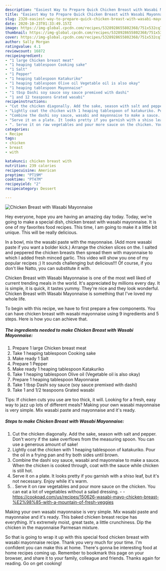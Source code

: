 ```yaml
---
description: "Easiest Way to Prepare Quick Chicken Breast with Wasabi Mayonnaise"
title: "Easiest Way to Prepare Quick Chicken Breast with Wasabi Mayonnaise"
slug: 2320-easiest-way-to-prepare-quick-chicken-breast-with-wasabi-mayonnaise
date: 2020-10-23T01:33:49.157Z
image: https://img-global.cpcdn.com/recipes/5328928655802368/751x532cq70/chicken-breast-with-wasabi-mayonnaise-recipe-main-photo.jpg
thumbnail: https://img-global.cpcdn.com/recipes/5328928655802368/751x532cq70/chicken-breast-with-wasabi-mayonnaise-recipe-main-photo.jpg
cover: https://img-global.cpcdn.com/recipes/5328928655802368/751x532cq70/chicken-breast-with-wasabi-mayonnaise-recipe-main-photo.jpg
author: Sally Morgan
ratingvalue: 4.1
reviewcount: 16872
recipeingredient:
- "1 large Chicken breast meat"
- "1 heaping tablespoon Cooking sake"
- "1 Salt"
- "1 Pepper"
- "1 heaping tablespoon Katakuriko"
- "1 heaping tablespoon Olive oil Vegetable oil is also okay"
- "1 heaping tablespoon Mayonnaise"
- "1 tbsp Dashi soy sauce soy sauce premixed with dashi"
- "1 and 12 teaspoons Grated wasabi"
recipeinstructions:
- "Cut the chicken diagonally. Add the sake, season with salt and pepper. Don&#39;t worry if the sake overflows from the measuring spoon. You can use a generous amount of sake!"
- "Lightly coat the chicken with 1 heaping tablespoon of katakuriko. Pour the oil in a frying pan and fry both sides until brown."
- "Combine the dashi soy sauce, wasabi and mayonnaise to make a sauce. When the chicken is cooked through, coat with the sauce while chicken is still hot."
- "Serve it on a plate. It looks pretty if you garnish with a shiso leaf, but it&#39;s not necessary. Enjoy while it&#39;s warm."
- ". Serve it on raw vegetables and pour more sauce on the chicken. You can eat a lot of vegetables without a salad dressing.  https://cookpad.com/us/recipes/150626-wasabi-mayo-chicken-breast-%E2%98%85-with-a-mountain-of-fresh-veggies"
categories:
- Recipe
tags:
- chicken
- breast
- with

katakunci: chicken breast with 
nutrition: 239 calories
recipecuisine: American
preptime: "PT19M"
cooktime: "PT47M"
recipeyield: "2"
recipecategory: Dessert

---
```



![Chicken Breast with Wasabi Mayonnaise](https://img-global.cpcdn.com/recipes/5328928655802368/751x532cq70/chicken-breast-with-wasabi-mayonnaise-recipe-main-photo.jpg)

Hey everyone, hope you are having an amazing day today. Today, we're going to make a special dish, chicken breast with wasabi mayonnaise. It is one of my favorites food recipes. This time, I am going to make it a little bit unique. This will be really delicious.

In a bowl, mix the wasabi paste with the mayonnaise. (Add more wasabi paste if you want a bolder kick.) Arrange the chicken slices on the. I salted and peppered the chicken breasts then spread them with mayonnaise to which I added fresh minced garlic. This video will show you one of my popular recipes ;) It sounds challenging but delicious!!! Of course, if you don&#39;t like Natto, you can substitute it with.

Chicken Breast with Wasabi Mayonnaise is one of the most well liked of current trending meals in the world. It's appreciated by millions every day. It is simple, it is quick, it tastes yummy. They're nice and they look wonderful. Chicken Breast with Wasabi Mayonnaise is something that I've loved my whole life.


To begin with this recipe, we have to first prepare a few components. You can have chicken breast with wasabi mayonnaise using 9 ingredients and 5 steps. Here is how you can achieve that.

<!--inarticleads1-->

##### The ingredients needed to make Chicken Breast with Wasabi Mayonnaise:

1. Prepare 1 large Chicken breast meat
1. Take 1 heaping tablespoon Cooking sake
1. Make ready 1 Salt
1. Prepare 1 Pepper
1. Make ready 1 heaping tablespoon Katakuriko
1. Take 1 heaping tablespoon Olive oil (Vegetable oil is also okay)
1. Prepare 1 heaping tablespoon Mayonnaise
1. Take 1 tbsp Dashi soy sauce (soy sauce premixed with dashi)
1. Take 1 and 1/2 teaspoons Grated wasabi


Tips: If chicken cuts you use are too thick, it will. Looking for a fresh, easy way to jazz up lots of different meals? Making your own wasabi mayonnaise is very simple. Mix wasabi paste and mayonnaise and it&#39;s ready. 

<!--inarticleads2-->

##### Steps to make Chicken Breast with Wasabi Mayonnaise:

1. Cut the chicken diagonally. Add the sake, season with salt and pepper. Don&#39;t worry if the sake overflows from the measuring spoon. You can use a generous amount of sake!
1. Lightly coat the chicken with 1 heaping tablespoon of katakuriko. Pour the oil in a frying pan and fry both sides until brown.
1. Combine the dashi soy sauce, wasabi and mayonnaise to make a sauce. When the chicken is cooked through, coat with the sauce while chicken is still hot.
1. Serve it on a plate. It looks pretty if you garnish with a shiso leaf, but it&#39;s not necessary. Enjoy while it&#39;s warm.
1. . Serve it on raw vegetables and pour more sauce on the chicken. You can eat a lot of vegetables without a salad dressing. -  - https://cookpad.com/us/recipes/150626-wasabi-mayo-chicken-breast-%E2%98%85-with-a-mountain-of-fresh-veggies


Making your own wasabi mayonnaise is very simple. Mix wasabi paste and mayonnaise and it&#39;s ready. This baked chicken breast recipe has everything. It&#39;s extremely moist, great taste, a little crunchiness. Dip the chicken in the mayonnaise Parmesan mixture. 

So that is going to wrap it up with this special food chicken breast with wasabi mayonnaise recipe. Thank you very much for your time. I'm confident you can make this at home. There's gonna be interesting food at home recipes coming up. Remember to bookmark this page on your browser, and share it to your family, colleague and friends. Thanks again for reading. Go on get cooking!
